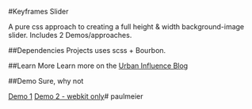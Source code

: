 #Keyframes Slider

A pure css approach to creating a full height & width background-image slider. Includes 2 Demos/approaches.

##Dependencies
Projects uses scss + Bourbon.

##Learn More
Learn more on the [Urban Influence Blog](http://urbaninfluence.com/2015/05/make-a-background-image-slider-with-css-keyframes)

##Demo
Sure, why not

[Demo 1](http://urbaninfluence.com/demos/keyframe-slider/demo1.html)
[Demo 2 - webkit only](http://urbaninfluence.com/demos/keyframe-slider/demo2.html)# paulmeier
